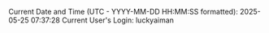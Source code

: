 Current Date and Time (UTC - YYYY-MM-DD HH:MM:SS formatted): 2025-05-25 07:37:28
Current User's Login: luckyaiman
